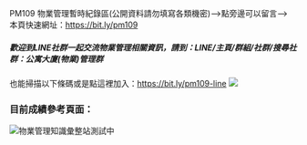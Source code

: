 PM109 物業管理暫時紀錄區(公開資料請勿填寫各類機密)-->點旁邊可以留言-->
本頁快速網址：https://bit.ly/pm109
#####  歡迎到LINE社群一起交流物業管理相關資訊，請到：LINE/主頁/群組/社群/搜尋社群：公寓大廈(物業)管理群
也能掃描以下條碼或是點這裡加入：https://bit.ly/pm109-line
![](https://s3-ap-northeast-1.amazonaws.com/g0v-hackmd-images/uploads/upload_d67aba775d7dad77f177a09bbb9cefeb.png)

### 目前成績參考頁面：
![物業管理知識彙整站測試中](https://i.imgur.com/HfaC7SS.png)